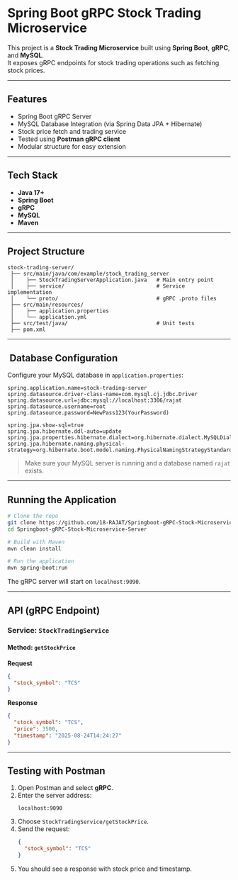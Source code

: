 # Spring Boot gRPC Stock Trading Microservice

This project is a **Stock Trading Microservice** built using **Spring Boot**, **gRPC**, and **MySQL**.  
It exposes gRPC endpoints for stock trading operations such as fetching stock prices.

---

## Features
- Spring Boot gRPC Server
- MySQL Database Integration (via Spring Data JPA + Hibernate)
- Stock price fetch and trading service
- Tested using **Postman gRPC client**
- Modular structure for easy extension

---

## Tech Stack
- **Java 17+**
- **Spring Boot**
- **gRPC**
- **MySQL**
- **Maven**

---

##  Project Structure
```
stock-trading-server/
 ├── src/main/java/com/example/stock_trading_server
 │    ├── StockTradingServerApplication.java   # Main entry point
 │    ├── service/                             # Service implementation
 │    └── proto/                               # gRPC .proto files
 ├── src/main/resources/
 │    ├── application.properties
 │    └── application.yml
 ├── src/test/java/                            # Unit tests
 ├── pom.xml
```

---

## ️ Database Configuration

Configure your MySQL database in `application.properties`:

```properties
spring.application.name=stock-trading-server
spring.datasource.driver-class-name=com.mysql.cj.jdbc.Driver
spring.datasource.url=jdbc:mysql://localhost:3306/rajat
spring.datasource.username=root
spring.datasource.password=NewPass123(YourPassword)

spring.jpa.show-sql=true
spring.jpa.hibernate.ddl-auto=update
spring.jpa.properties.hibernate.dialect=org.hibernate.dialect.MySQLDialect
spring.jpa.hibernate.naming.physical-strategy=org.hibernate.boot.model.naming.PhysicalNamingStrategyStandardImpl
```

> Make sure your MySQL server is running and a database named `rajat` exists.

---

##  Running the Application

```bash
# Clone the repo
git clone https://github.com/18-RAJAT/Springboot-gRPC-Stock-Microservice-Server.git
cd Springboot-gRPC-Stock-Microservice-Server

# Build with Maven
mvn clean install

# Run the application
mvn spring-boot:run
```

The gRPC server will start on `localhost:9090`.

---

##  API (gRPC Endpoint)

### Service: `StockTradingService`

#### Method: `getStockPrice`

**Request**
```json
{
  "stock_symbol": "TCS"
}
```

**Response**
```json
{
  "stock_symbol": "TCS",
  "price": 3500,
  "timestamp": "2025-08-24T14:24:27"
}
```

---

##  Testing with Postman

1. Open Postman and select **gRPC**.
2. Enter the server address:
   ```
   localhost:9090
   ```
3. Choose `StockTradingService/getStockPrice`.
4. Send the request:
   ```json
   {
     "stock_symbol": "TCS"
   }
   ```
5. You should see a response with stock price and timestamp.